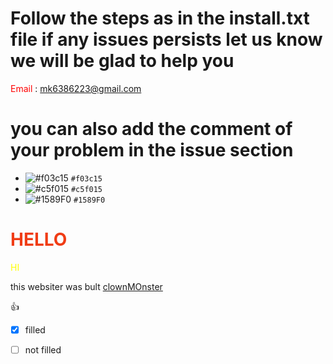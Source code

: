 # Follow the steps as in the install.txt file if any issues persists let us know we will be glad to help you

<span style= "color:red">Email</span> : <mk6386223@gmail.com>

# you can also add the comment of your problem in the issue section

- ![#f03c15](https://placehold.it/15/f03c15/000000?text=+) `#f03c15`
- ![#c5f015](https://placehold.it/15/c5f015/000000?text=+) `#c5f015`
- ![#1589F0](https://placehold.it/15/1589F0/000000?text=+) `#1589F0`


<!doctype html>


<h1 style="color:#f03c15; text-align:centre;">HELLO</h1>
<div style="color:yellow;">HI</div>
</html>

this websiter was bult [clownMOnster](clownmmonster.github.io)

:+1:

- [x] filled
- [ ] not filled

